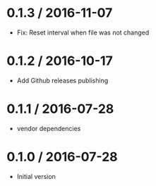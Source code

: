 # 0.1.3 / 2016-11-07

  * Fix: Reset interval when file was not changed

# 0.1.2 / 2016-10-17

  * Add Github releases publishing

# 0.1.1 / 2016-07-28

  * vendor dependencies

# 0.1.0 / 2016-07-28

  * Initial version